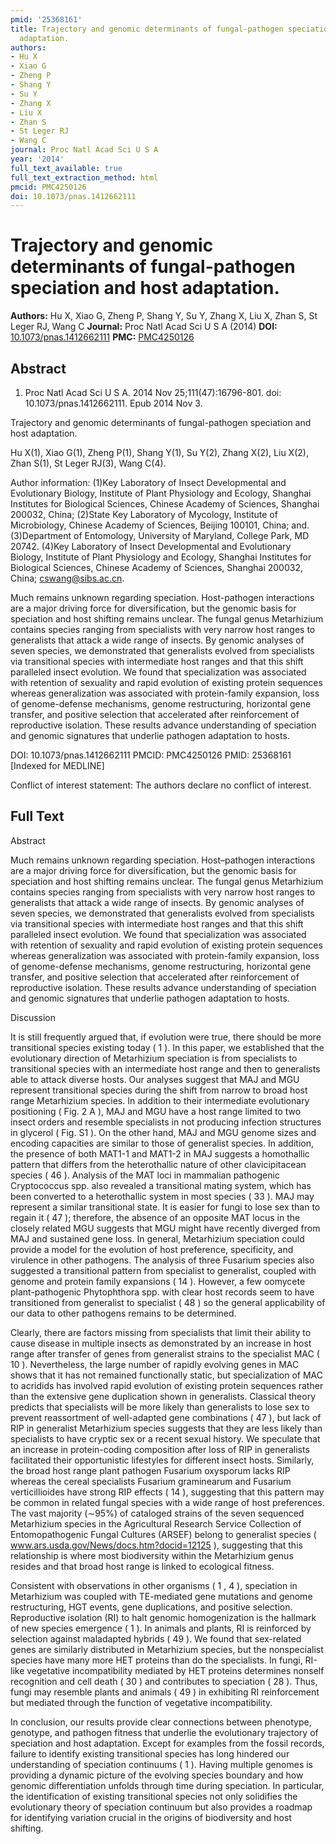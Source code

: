 ```yaml
---
pmid: '25368161'
title: Trajectory and genomic determinants of fungal-pathogen speciation and host
  adaptation.
authors:
- Hu X
- Xiao G
- Zheng P
- Shang Y
- Su Y
- Zhang X
- Liu X
- Zhan S
- St Leger RJ
- Wang C
journal: Proc Natl Acad Sci U S A
year: '2014'
full_text_available: true
full_text_extraction_method: html
pmcid: PMC4250126
doi: 10.1073/pnas.1412662111
---
```


# Trajectory and genomic determinants of fungal-pathogen speciation and host adaptation.
**Authors:** Hu X, Xiao G, Zheng P, Shang Y, Su Y, Zhang X, Liu X, Zhan S, St Leger RJ, Wang C
**Journal:** Proc Natl Acad Sci U S A (2014)
**DOI:** [10.1073/pnas.1412662111](https://doi.org/10.1073/pnas.1412662111)
**PMC:** [PMC4250126](https://www.ncbi.nlm.nih.gov/pmc/articles/PMC4250126/)

## Abstract

1. Proc Natl Acad Sci U S A. 2014 Nov 25;111(47):16796-801. doi: 
10.1073/pnas.1412662111. Epub 2014 Nov 3.

Trajectory and genomic determinants of fungal-pathogen speciation and host 
adaptation.

Hu X(1), Xiao G(1), Zheng P(1), Shang Y(1), Su Y(2), Zhang X(2), Liu X(2), Zhan 
S(1), St Leger RJ(3), Wang C(4).

Author information:
(1)Key Laboratory of Insect Developmental and Evolutionary Biology, Institute of 
Plant Physiology and Ecology, Shanghai Institutes for Biological Sciences, 
Chinese Academy of Sciences, Shanghai 200032, China;
(2)State Key Laboratory of Mycology, Institute of Microbiology, Chinese Academy 
of Sciences, Beijing 100101, China; and.
(3)Department of Entomology, University of Maryland, College Park, MD 20742.
(4)Key Laboratory of Insect Developmental and Evolutionary Biology, Institute of 
Plant Physiology and Ecology, Shanghai Institutes for Biological Sciences, 
Chinese Academy of Sciences, Shanghai 200032, China; cswang@sibs.ac.cn.

Much remains unknown regarding speciation. Host-pathogen interactions are a 
major driving force for diversification, but the genomic basis for speciation 
and host shifting remains unclear. The fungal genus Metarhizium contains species 
ranging from specialists with very narrow host ranges to generalists that attack 
a wide range of insects. By genomic analyses of seven species, we demonstrated 
that generalists evolved from specialists via transitional species with 
intermediate host ranges and that this shift paralleled insect evolution. We 
found that specialization was associated with retention of sexuality and rapid 
evolution of existing protein sequences whereas generalization was associated 
with protein-family expansion, loss of genome-defense mechanisms, genome 
restructuring, horizontal gene transfer, and positive selection that accelerated 
after reinforcement of reproductive isolation. These results advance 
understanding of speciation and genomic signatures that underlie pathogen 
adaptation to hosts.

DOI: 10.1073/pnas.1412662111
PMCID: PMC4250126
PMID: 25368161 [Indexed for MEDLINE]

Conflict of interest statement: The authors declare no conflict of interest.

## Full Text

Abstract

Much remains unknown regarding speciation. Host–pathogen interactions are a major driving force for diversification, but the genomic basis for speciation and host shifting remains unclear. The fungal genus Metarhizium contains species ranging from specialists with very narrow host ranges to generalists that attack a wide range of insects. By genomic analyses of seven species, we demonstrated that generalists evolved from specialists via transitional species with intermediate host ranges and that this shift paralleled insect evolution. We found that specialization was associated with retention of sexuality and rapid evolution of existing protein sequences whereas generalization was associated with protein-family expansion, loss of genome-defense mechanisms, genome restructuring, horizontal gene transfer, and positive selection that accelerated after reinforcement of reproductive isolation. These results advance understanding of speciation and genomic signatures that underlie pathogen adaptation to hosts.

Discussion

It is still frequently argued that, if evolution were true, there should be more transitional species existing today ( 1 ). In this paper, we established that the evolutionary direction of Metarhizium speciation is from specialists to transitional species with an intermediate host range and then to generalists able to attack diverse hosts. Our analyses suggest that MAJ and MGU represent transitional species during the shift from narrow to broad host range Metarhizium species. In addition to their intermediate evolutionary positioning ( Fig. 2 A ), MAJ and MGU have a host range limited to two insect orders and resemble specialists in not producing infection structures in glycerol ( Fig. S1 ). On the other hand, MAJ and MGU genome sizes and encoding capacities are similar to those of generalist species. In addition, the presence of both MAT1-1 and MAT1-2 in MAJ suggests a homothallic pattern that differs from the heterothallic nature of other clavicipitacean species ( 46 ). Analysis of the MAT loci in mammalian pathogenic Cryptococcus spp. also revealed a transitional mating system, which has been converted to a heterothallic system in most species ( 33 ). MAJ may represent a similar transitional state. It is easier for fungi to lose sex than to regain it ( 47 ); therefore, the absence of an opposite MAT locus in the closely related MGU suggests that MGU might have recently diverged from MAJ and sustained gene loss. In general, Metarhizium speciation could provide a model for the evolution of host preference, specificity, and virulence in other pathogens. The analysis of three Fusarium species also suggested a transitional pattern from specialist to generalist, coupled with genome and protein family expansions ( 14 ). However, a few oomycete plant-pathogenic Phytophthora spp. with clear host records seem to have transitioned from generalist to specialist ( 48 ) so the general applicability of our data to other pathogens remains to be determined.

Clearly, there are factors missing from specialists that limit their ability to cause disease in multiple insects as demonstrated by an increase in host range after transfer of genes from generalist strains to the specialist MAC ( 10 ). Nevertheless, the large number of rapidly evolving genes in MAC shows that it has not remained functionally static, but specialization of MAC to acridids has involved rapid evolution of existing protein sequences rather than the extensive gene duplication shown in generalists. Classical theory predicts that specialists will be more likely than generalists to lose sex to prevent reassortment of well-adapted gene combinations ( 47 ), but lack of RIP in generalist Metarhizium species suggests that they are less likely than specialists to have cryptic sex or a recent sexual history. We speculate that an increase in protein-coding composition after loss of RIP in generalists facilitated their opportunistic lifestyles for different insect hosts. Similarly, the broad host range plant pathogen Fusarium oxysporum lacks RIP whereas the cereal specialists Fusarium graminearum and Fusarium verticillioides have strong RIP effects ( 14 ), suggesting that this pattern may be common in related fungal species with a wide range of host preferences. The vast majority (∼95%) of cataloged strains of the seven sequenced Metarhizium species in the Agricultural Research Service Collection of Entomopathogenic Fungal Cultures (ARSEF) belong to generalist species ( www.ars.usda.gov/News/docs.htm?docid=12125 ), suggesting that this relationship is where most biodiversity within the Metarhizium genus resides and that broad host range is linked to ecological fitness.

Consistent with observations in other organisms ( 1 , 4 ), speciation in Metarhizium was coupled with TE-mediated gene mutations and genome restructuring, HGT events, gene duplications, and positive selection. Reproductive isolation (RI) to halt genomic homogenization is the hallmark of new species emergence ( 1 ). In animals and plants, RI is reinforced by selection against maladapted hybrids ( 49 ). We found that sex-related genes are similarly distributed in Metarhizium species, but the nonspecialist species have many more HET proteins than do the specialists. In fungi, RI-like vegetative incompatibility mediated by HET proteins determines nonself recognition and cell death ( 30 ) and contributes to speciation ( 28 ). Thus, fungi may resemble plants and animals ( 49 ) in exhibiting RI reinforcement but mediated through the function of vegetative incompatibility.

In conclusion, our results provide clear connections between phenotype, genotype, and pathogen fitness that underlie the evolutionary trajectory of speciation and host adaptation. Except for examples from the fossil records, failure to identify existing transitional species has long hindered our understanding of speciation continuums ( 1 ). Having multiple genomes is providing a dynamic picture of the evolving species boundary and how genomic differentiation unfolds through time during speciation. In particular, the identification of existing transitional species not only solidifies the evolutionary theory of speciation continuum but also provides a roadmap for identifying variation crucial in the origins of biodiversity and host shifting.
